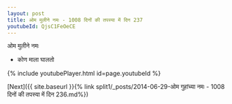 ```yaml
---
layout: post
title: ओम मुलीने नमः - 1008 दिनों की तपस्या में दिन 237
youtubeId: QjsC1FeOeCE
---
```

 
 
 ओम मुलीने नमः  
 
 -  कोण माला घालतो 
 
  
 
  
 
 
 
 
 
 


{% include youtubePlayer.html id=page.youtubeId %}
 
[Next]({{ site.baseurl }}{% link  split1/_posts/2014-06-29-ओम गुहांच्या नमः - 1008 दिनों की तपस्या में दिन 236.md%})
 
